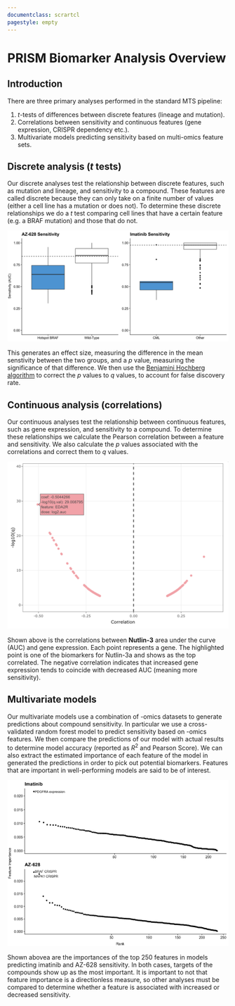 ```yaml
---
documentclass: scrartcl
pagestyle: empty
---
```


# PRISM Biomarker Analysis Overview

## Introduction

There are three primary analyses performed in the standard MTS pipeline:

1. $t$-tests of differences between discrete features (lineage and mutation).
2. Correlations between sensitivity and continuous features (gene expression, CRISPR dependency etc.).
3. Multivariate models predicting sensitivity based on multi-omics feature sets.

## Discrete analysis ($t$ tests)

Our discrete analyses test the relationship between discrete features, such as mutation and lineage, and sensitivity to a compound. These features are called discrete because they can only take on a finite number of values (either a cell line has a mutation or does not). To determine these discrete relationships we do a $t$ test comparing cell lines that have a certain feature (e.g. a BRAF mutation) and those that do not.

![AZ-628 mutation and imatinib lineage](./images/validation.png)

This generates an effect size, measuring the difference in the mean senstivity between the two groups, and a $p$ value, measuring the significance of that difference. We then use the [Benjamini Hochberg  algorithm](https://www.jstor.org/stable/2346101?seq=1) to correct the $p$ values to $q$ values, to account for false discovery rate.

## Continuous analysis (correlations)

Our continuous analyses test the relationship between continuous features, such as gene expression, and sensitivity to a compound. To determine these relationships we calculate the Pearson correlation between a feature and sensitivity. We also calculate the $p$ values associated with the correlations and correct them to $q$ values.

![Nutlin-3 gene expression correlation](./images/nutlin.png)

Shown above is the correlations between **Nutlin-3** area under the curve (AUC) and gene expression. Each point represents a gene. The highlighted point is one of the biomarkers for Nutlin-3a and shows as the top correlated. The negative correlation indicates that increased gene expression tends to coincide with decreased AUC (meaning more sensitivity).

## Multivariate models

Our multivariate models use a combination of -omics datasets to generate predictions about compound sensitivity. In particular we use a cross-validated random forest model to predict sensitivity based on -omics features. We then compare the predictions of our model with actual results to determine model accuracy (reported as $R^2$ and Pearson Score). We can also extract the estimated importance of each feature of the model in generated the predictions in order to pick out potential biomarkers. Features that are important in well-performing models are said to be of interest.

![Random forest feature importances for AZ-628 and imatinib](./images/biomarkers.png)

Shown abovea are the importances of the top 250 features in models predicting imatinib and AZ-628 sensitivity. In both cases, targets of the compounds show up as the most important. It is important to not that feature importance is a directionless measure, so other analyses must be compared to determine whether a feature is associated with increased or decreased sensitivity.
